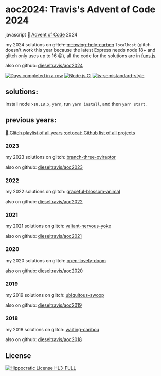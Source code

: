 # aoc2024: Travis's Advent of Code 2024

javascript 🎄 [Advent of Code](https://adventofcode.com/) 2024

my 2024 solutions on ~~glitch: [meowing-holy-carbon](https://meowing-holy-carbon.glitch.me/)~~ `localhost` (glitch doesn't work this year because the latest Express needs node 18+ and glitch only uses up to 16 ☹), all the code for the solutions are in [funs.js](https://github.com/dieseltravis/aoc2024/blob/main/public/funs.js).

also on github: [dieseltravis/aoc2024](https://github.com/dieseltravis/aoc2024)

[![Days completed in a row](https://img.shields.io/badge/⭐%20days%20in%20a%20row-3-blueviolet)](https://adventofcode.com/2024/) [![Node.js CI](https://github.com/dieseltravis/aoc2024/actions/workflows/node.js.yml/badge.svg)](https://github.com/dieseltravis/aoc2024/actions/workflows/node.js.yml) [![js-semistandard-style](https://img.shields.io/badge/code%20style-semistandard-brightgreen.svg?logo=javascript)](https://github.com/standard/semistandard)

## solutions:
Install node `>18.18.x`, `yarn`, run `yarn install`, and then `yarn start`.

<!-- 
1. [day one](https://meowing-holy-carbon.glitch.me/day/01)
2. [day two](https://meowing-holy-carbon.glitch.me/day/02)
3. [day three](https://meowing-holy-carbon.glitch.me/day/03)
4. [day four](https://meowing-holy-carbon.glitch.me/day/04)
5. [day five](https://meowing-holy-carbon.glitch.me/day/05)
6. [day six](https://meowing-holy-carbon.glitch.me/day/06)
7. [day seven](https://meowing-holy-carbon.glitch.me/day/07)
8. [day eight](https://meowing-holy-carbon.glitch.me/day/08)
9. [day nine](https://meowing-holy-carbon.glitch.me/day/09)
10. [day ten](https://meowing-holy-carbon.glitch.me/day/10)
11. [day eleven](https://meowing-holy-carbon.glitch.me/day/11)
12. [day twelve](https://meowing-holy-carbon.glitch.me/day/12)
13. [day thirteen](https://meowing-holy-carbon.glitch.me/day/13)
14. [day fourteen](https://meowing-holy-carbon.glitch.me/day/14)
15. [day fifteen](https://meowing-holy-carbon.glitch.me/day/15)
16. [day sixteen](https://meowing-holy-carbon.glitch.me/day/16)
17. [day seventeen](https://meowing-holy-carbon.glitch.me/day/17)
18. [day eighteen](https://meowing-holy-carbon.glitch.me/day/18)
19. [day nineteen](https://meowing-holy-carbon.glitch.me/day/19)
20. [day twenty](https://meowing-holy-carbon.glitch.me/day/20)
21. [day twentyone](https://meowing-holy-carbon.glitch.me/day/21)
22. [day twentytwo](https://meowing-holy-carbon.glitch.me/day/22)
23. [day twentythree](https://meowing-holy-carbon.glitch.me/day/23)
24. [day twentyfour](https://meowing-holy-carbon.glitch.me/day/24)
25. [day twentyfive](https://meowing-holy-carbon.glitch.me/day/25)
    -->

## previous years:

[🎏 Glitch playlist of all years](https://glitch.com/@travishardiman/advent-of-code)
[:octocat: Github list of all projects](https://github.com/stars/dieseltravis/lists/advent-of-code)

### 2023

my 2023 solutions on glitch: [branch-three-oviraptor](https://branch-three-oviraptor.glitch.me/)

also on github: [dieseltravis/aoc2023](https://github.com/dieseltravis/aoc2023)

### 2022

my 2022 solutions on glitch: [graceful-blossom-animal](https://graceful-blossom-animal.glitch.me/)

also on github: [dieseltravis/aoc2022](https://github.com/dieseltravis/aoc2022)

### 2021

my 2021 solutions on glitch: [valiant-nervous-yoke](https://valiant-nervous-yoke.glitch.me/)

also on github: [dieseltravis/aoc2021](https://github.com/dieseltravis/aoc2021)

### 2020

my 2020 solutions on glitch: [open-lovely-doom](https://open-lovely-doom.glitch.me/)

also on github: [dieseltravis/aoc2020](https://github.com/dieseltravis/aoc2020)

### 2019

my 2019 solutions on glitch: [ubiquitous-swoop](https://ubiquitous-swoop.glitch.me/)

also on github: [dieseltravis/aoc2019](https://github.com/dieseltravis/aoc2019)

### 2018

my 2018 solutions on glitch: [waiting-caribou](https://waiting-caribou.glitch.me/)

also on github: [dieseltravis/aoc2018](https://github.com/dieseltravis/aoc2018)

## License

[![Hippocratic License HL3-FULL](https://img.shields.io/static/v1?label=Hippocratic%20License&message=HL3-FULL&labelColor=5e2751&color=bc8c3d)](https://firstdonoharm.dev/version/3/0/full.html)
